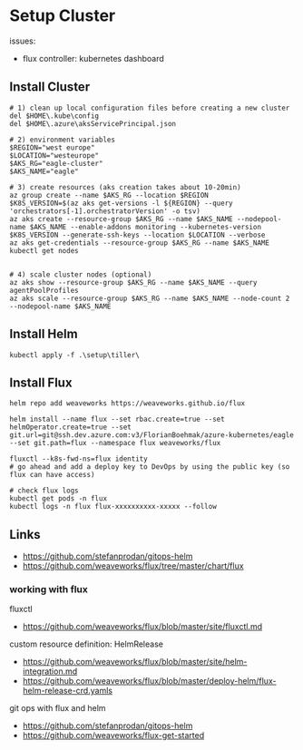 # Setup Cluster

issues:
* flux controller: kubernetes dashboard

## Install Cluster

```
# 1) clean up local configuration files before creating a new cluster
del $HOME\.kube\config
del $HOME\.azure\aksServicePrincipal.json

# 2) environment variables
$REGION="west europe"
$LOCATION="westeurope"
$AKS_RG="eagle-cluster"
$AKS_NAME="eagle"

# 3) create resources (aks creation takes about 10-20min)
az group create --name $AKS_RG --location $REGION
$K8S_VERSION=$(az aks get-versions -l ${REGION} --query 'orchestrators[-1].orchestratorVersion' -o tsv)
az aks create --resource-group $AKS_RG --name $AKS_NAME --nodepool-name $AKS_NAME --enable-addons monitoring --kubernetes-version $K8S_VERSION --generate-ssh-keys --location $LOCATION --verbose
az aks get-credentials --resource-group $AKS_RG --name $AKS_NAME
kubectl get nodes


# 4) scale cluster nodes (optional)
az aks show --resource-group $AKS_RG --name $AKS_NAME --query agentPoolProfiles
az aks scale --resource-group $AKS_RG --name $AKS_NAME --node-count 2 --nodepool-name $AKS_NAME

```

## Install Helm
```
kubectl apply -f .\setup\tiller\
```

## Install Flux
```
helm repo add weaveworks https://weaveworks.github.io/flux

helm install --name flux --set rbac.create=true --set helmOperator.create=true --set git.url=git@ssh.dev.azure.com:v3/FlorianBoehmak/azure-kubernetes/eagle --set git.path=flux --namespace flux weaveworks/flux

fluxctl --k8s-fwd-ns=flux identity
# go ahead and add a deploy key to DevOps by using the public key (so flux can have access)

# check flux logs
kubectl get pods -n flux
kubectl logs -n flux flux-xxxxxxxxxx-xxxxx --follow
```


## Links

* https://github.com/stefanprodan/gitops-helm
* https://github.com/weaveworks/flux/tree/master/chart/flux

### working with flux

fluxctl
* https://github.com/weaveworks/flux/blob/master/site/fluxctl.md

custom resource definition: HelmRelease
* https://github.com/weaveworks/flux/blob/master/site/helm-integration.md
* https://github.com/weaveworks/flux/blob/master/deploy-helm/flux-helm-release-crd.yamls

git ops with flux and helm
* https://github.com/stefanprodan/gitops-helm
* https://github.com/weaveworks/flux-get-started